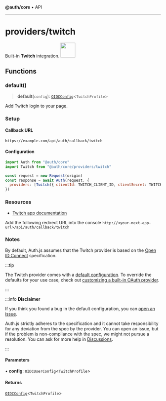 **@auth/core** • API

***

# providers/twitch

<div style={{backgroundColor: "#000", display: "flex", justifyContent: "space-between", color: "#fff", padding: 16}}>
<span>Built-in <b>Twitch</b> integration.</span>
<a href="https://www.twitch.tv/">
  <img style={{display: "block"}} src="https://authjs.dev/img/providers/twitch.svg" height="48" />
</a>
</div>

## Functions

### default()

> **default**(`config`): [`OIDCConfig`](../providers.md#oidcconfig)\<`TwitchProfile`\>

Add Twitch login to your page.

### Setup

#### Callback URL
```
https://example.com/api/auth/callback/twitch
```

#### Configuration
```js
import Auth from "@auth/core"
import Twitch from "@auth/core/providers/twitch"

const request = new Request(origin)
const response = await Auth(request, {
  providers: [Twitch({ clientId: TWITCH_CLIENT_ID, clientSecret: TWITCH_CLIENT_SECRET })],
})
```

### Resources

- [Twitch app documentation](https://dev.twitch.tv/console/apps)

Add the following redirect URL into the console `http://<your-next-app-url>/api/auth/callback/twitch`

### Notes

By default, Auth.js assumes that the Twitch provider is
based on the [Open ID Connect](https://openid.net/specs/openid-connect-core-1_0.html) specification.

:::tip

The Twitch provider comes with a [default configuration](https://github.com/nextauthjs/next-auth/blob/main/packages/core/src/providers/twitch.ts).
To override the defaults for your use case, check out [customizing a built-in OAuth provider](https://authjs.dev/guides/providers/custom-provider#override-default-options).

:::

:::info **Disclaimer**

If you think you found a bug in the default configuration, you can [open an issue](https://authjs.dev/new/provider-issue).

Auth.js strictly adheres to the specification and it cannot take responsibility for any deviation from
the spec by the provider. You can open an issue, but if the problem is non-compliance with the spec,
we might not pursue a resolution. You can ask for more help in [Discussions](https://authjs.dev/new/github-discussions).

:::

#### Parameters

• **config**: `OIDCUserConfig`\<`TwitchProfile`\>

#### Returns

[`OIDCConfig`](../providers.md#oidcconfig)\<`TwitchProfile`\>
